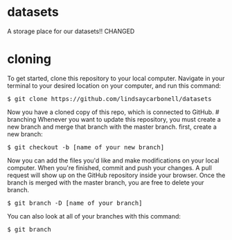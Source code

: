 # datasets
A storage place for our datasets!! CHANGED
# cloning
To get started, clone this repository to your local computer. Navigate in your terminal to your desired location on your computer, and run this command:
<p><pre>$ git clone https://github.com/lindsaycarbonell/datasets</pre></p>
Now you have a cloned copy of this repo, which is connected to GitHub.
# branching
Whenever you want to update this repository, you must create a new branch and merge that branch with the master branch.
first, create a new branch:
<p><pre>$ git checkout -b [name_of_your_new_branch]</pre></p>
Now you can add the files you'd like and make modifications on your local computer. When you're finished, commit and push your changes. A pull request will show up on the GitHub repository inside your browser. Once the branch is merged with the master branch, you are free to delete your branch.
<p><pre>$ git branch -D [name_of_your_branch]</pre></p>
You can also look at all of your branches with this command:
<p><pre>$ git branch</pre></p>
